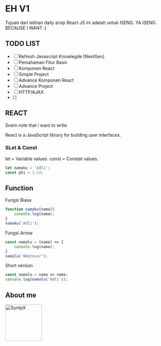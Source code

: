 # EH V1

Tujuan dari latihan daily arsip React JS ini adalah untuk ISENG. YA ISENG. BECAUSE I WANT :)

## TODO LIST

- [ ] Refresh Javascript Knowlegde [NextGen]
- [ ] Pemahaman Fitur Basic
- [ ] Komponen React
- [ ] Simple Project
- [ ] Advance Komponen React
- [ ] Advance Project
- [ ] HTTP/AJAX
- [ ] 


## REACT
Soem note that i want to wrtie

React is a JavaScript library for building user interfaces.

### SLet & Const

let = Variable values.
const = Constat values.

```js
let namaku = 'Adli';
const phi = 3.14;
```

## Function 
Fungsi Biasa

```js
function namaku(nama){
    console.log(nama);
}
namaku('Adli');
```

Fungsi Arrow

```js
const namalu = (nama) => {
    console.log(nama);
}
namalu('WHatever');
```

Short version 

```js
const namalu = nama => nama;
console.log(namalu('Adli'));
```



## About me


[<img alt="SyntpX" src="https://avatars1.githubusercontent.com/u/25601493?s=460&u=c2b4e683d917003c1af50087cd5b5ce10953077a&v=4" width="117">](https://github.com/SynthpX)


<!-- Note: The table above get generated with the following commands -->
<!-- npm install -g github-contributors-list -->
<!-- githubcontrib --owner NativeScript --repo docs --cols 6 --sortOrder desc | pbcopy -->

